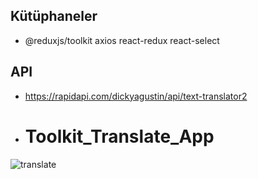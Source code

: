 ## Kütüphaneler

- @reduxjs/toolkit axios react-redux react-select

## API

- https://rapidapi.com/dickyagustin/api/text-translator2

- # Toolkit_Translate_App
  
![translate](https://github.com/user-attachments/assets/6b2c790a-4c53-476b-a840-9bd43dcbb58b)
